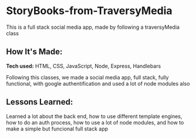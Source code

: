 # StoryBooks-from-TraversyMedia
This is a full stack social media app, made by following a traversyMedia class

## How It's Made:

**Tech used:** HTML, CSS, JavaScript, Node, Express, Handlebars

Following this classes, we made a social media app, full stack, fully functional, with google authentification and used a lot of node modules also

## Lessons Learned:

Learned a lot about the back end, how to use different template engines, how to do an auth process, how to use a lot of node modules, and how to make a simple but funcional full stack app
